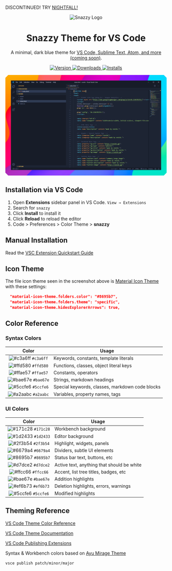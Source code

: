  DISCONTINUED! TRY [NIGHTFALL!](https://github.com/nghtfall)

  <p align="center">
  <img alt="Snazzy Logo" src="https://raw.githubusercontent.com/snazzytheme/snazzy/master/images/logo.png" width="100" />
</p>
<h1 align="center">
  Snazzy Theme for VS Code
</h1>
<p align="center">
  A minimal, dark blue theme for <a href="https://vooids.gq/snazzy">VS Code, Sublime Text, Atom, and more (coming soon)</a>.
</p>
<p align="center">
  <a href="https://marketplace.visualstudio.com/items?itemName=SnazzyTheme.snazzy-vscode">
    <img alt="Version" src="https://vsmarketplacebadge.apphb.com/version/SnazzyTheme.snazzy-vscode.svg" />
  </a>
  <a href="https://marketplace.visualstudio.com/items?itemName=SnazzyTheme.snazzy-vscode">
    <img alt="Downloads" src="https://vsmarketplacebadge.apphb.com/downloads/SnazzyTheme.snazzy-vscode.svg" />
  </a>
  <a href="https://marketplace.visualstudio.com/items?itemName=SnazzyTheme.snazzy-vscode">
    <img alt="Installs" src="https://vsmarketplacebadge.apphb.com/installs/SnazzyTheme.snazzy-vscode.svg" />
  </a>
</p>

![demo](https://raw.githubusercontent.com/snazzytheme/snazzy-vscode/master/images/demo.png)

## Installation via VS Code

1. Open **Extensions** sidebar panel in VS Code. `View → Extensions`
2. Search for `snazzy`
3. Click **Install** to install it
4. Click **Reload** to reload the editor
5. Code > Preferences > Color Theme > **snazzy**

## Manual Installation

Read the [VSC Extension Quickstart Guide](https://github.com/snazzytheme/snazzy-vscode/blob/master/vsc-extension-quickstart.md)

## Icon Theme

The file icon theme seen in the screenshot above is [Material Icon Theme](https://marketplace.visualstudio.com/items?itemName=PKief.material-icon-theme) with these settings:

```json
  "material-icon-theme.folders.color": "#8695b7",
  "material-icon-theme.folders.theme": "specific",
  "material-icon-theme.hidesExplorerArrows": true,
```

## Color Reference

### Syntax Colors

|                               Color                                | Usage                                           |
| :----------------------------------------------------------------: | ----------------------------------------------- |
| ![#c3a6ff](https://via.placeholder.com/10/c3a6ff?text=+) `#c3a6ff` | Keywords, constants, template literals          |
| ![#ffd580](https://via.placeholder.com/10/ffd580?text=+) `#ffd580` | Functions, classes, object literal keys         |
| ![#ffae57](https://via.placeholder.com/10/ffae57?text=+) `#ffae57` | Constants, operators                            |
| ![#bae67e](https://via.placeholder.com/10/bae67e?text=+) `#bae67e` | Strings, markdown headings                      |
| ![#5ccfe6](https://via.placeholder.com/10/5ccfe6?text=+) `#5ccfe6` | Special keywords, classes, markdown code blocks |
| ![#a2aabc](https://via.placeholder.com/10/a2aabc?text=+) `#a2aabc` | Variables, property names, tags                 |

### UI Colors

|                               Color                                | Usage                                      |
| :----------------------------------------------------------------: | ------------------------------------------ |
| ![#171c28](https://via.placeholder.com/10/171c28?text=+) `#171c28` | Workbench background                       |
| ![#1d2433](https://via.placeholder.com/10/1d2433?text=+) `#1d2433` | Editor background                          |
| ![#2f3b54](https://via.placeholder.com/10/2f3b54?text=+) `#2f3b54` | Highlight, widgets, panels                 |
| ![#6679a4](https://via.placeholder.com/10/6679a4?text=+) `#6679a4` | Dividers, subtle UI elements               |
| ![#8695b7](https://via.placeholder.com/10/8695b7?text=+) `#8695b7` | Status bar text, buttons, etc              |
| ![#d7dce2](https://via.placeholder.com/10/d7dce2?text=+) `#d7dce2` | Active text, anything that should be white |
| ![#ffcc66](https://via.placeholder.com/10/ffcc66?text=+) `#ffcc66` | Accent, list tree titles, badges, etc      |
| ![#bae67e](https://via.placeholder.com/10/bae67e?text=+) `#bae67e` | Addition highlights                        |
| ![#ef6b73](https://via.placeholder.com/10/ef6b73?text=+) `#ef6b73` | Deletion highlights, errors, warnings      |
| ![#5ccfe6](https://via.placeholder.com/10/5ccfe6?text=+) `#5ccfe6` | Modified highlights                        |

## Theming Reference

[VS Code Theme Color Reference](https://code.visualstudio.com/docs/getstarted/theme-color-reference)

[VS Code Theme Documentation](https://code.visualstudio.com/docs/extensions/themes-snippets-colorizers)

[VS Code Publishing Extensions](https://code.visualstudio.com/docs/extensions/publish-extension)

Syntax & Workbench colors based on [Ayu Mirage Theme](https://github.com/teabyii/vscode-ayu)

```bash
vsce publish patch/minor/major
```

